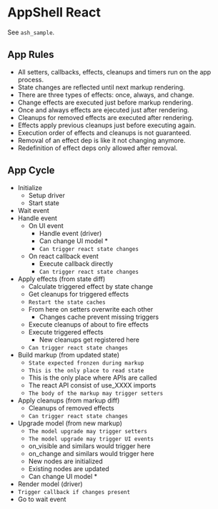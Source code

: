 # AppShell React

See `ash_sample`.

## App Rules

- All setters, callbacks, effects, cleanups and timers run
on the app process.
- State changes are reflected until next markup rendering.
- There are three types of effects: once, always, and change.
- Change effects are executed just before markup rendering.
- Once and always effects are ejecuted just after rendering.
- Cleanups for removed effects are executed after rendering.
- Effects apply previous cleanups just before executing again.
- Execution order of effects and cleanups is not guaranteed.
- Removal of an effect dep is like it not changing anymore.
- Redefinition of effect deps only allowed after removal.

## App Cycle

- Initialize
  - Setup driver
  - Start state
- Wait event
- Handle event
  - On UI event
    - Handle event (driver)
    - Can change UI model *
    - `Can trigger react state changes`
  - On react callback event
    - Execute callback directly
    - `Can trigger react state changes`
- Apply effects (from state diff)
  - Calculate triggered effect by state change
  - Get cleanups for triggered effects
  - `Restart the state caches`
  - From here on setters overwrite each other
    - Changes cache prevent missing triggers
  - Execute cleanups of about to fire effects
  - Execute triggered effects
    - New cleanups get registered here
  - `Can trigger react state changes`
- Build markup (from updated state)
  - `State expected fronzen during markup`
  - `This is the only place to read state`
  - This is the only place where APIs are called
  - The react API consist of use_XXXX imports
  - `The body of the markup may trigger setters`
- Apply cleanups (from markup diff)
  - Cleanups of removed effects
  - `Can trigger react state changes`
- Upgrade model (from new markup)
  - `The model upgrade may trigger setters`
  - `The model upgrade may trigger UI events`
  - on_visible and similars would trigger here
  - on_change and similars would trigger here
  - New nodes are initialized
  - Existing nodes are updated
  - Can change UI model *
- Render model (driver)
- `Trigger callback if changes present`
- Go to wait event

